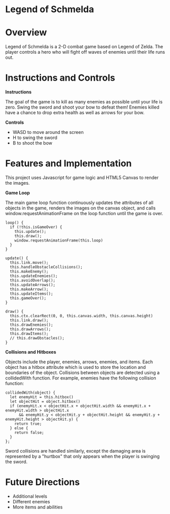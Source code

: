 # Legend of Schmelda

# Overview

Legend of Schmelda is a 2-D combat game based on Legend of Zelda. The player controls a hero who will fight off waves of enemies until their life runs out.

# Instructions and Controls

**Instructions**

The goal of the game is to kill as many enemies as possible until your life is zero. Swing the sword and shoot your bow to defeat them! Enemies killed have a chance to drop extra health as well as arrows for your bow.

**Controls**
* WASD to move around the screen
* H to swing the sword
* B to shoot the bow

# Features and Implementation

This project uses Javascript for game logic and HTML5 Canvas to render the images.

**Game Loop**

The main game loop function continuously updates the attributes of all objects in the game, renders the images on the canvas object, and calls window.requestAnimationFrame on the loop function until the game is over.

```
loop() {
  if (!this.isGameOver) {
    this.update();
    this.draw();
    window.requestAnimationFrame(this.loop)
  }
}

update() {
  this.link.move();
  this.handleObstacleCollisions();
  this.makeEnemy();
  this.updateEnemies();
  this.avoidOverlap();
  this.updateArrows();
  this.makeArrow();
  this.updateItems();
  this.gameOver();
}

draw() {
  this.ctx.clearRect(0, 0, this.canvas.width, this.canvas.height)
  this.link.draw();
  this.drawEnemies();
  this.drawArrows();
  this.drawItems();
  // this.drawObstacles();
}
```

**Collisions and Hitboxes**

Objects include the player, enemies, arrows, enemies, and items. Each object has a hitbox attribute which is used to store the location and boundaries of the object. Collisions between objects are detected using a collidedWith function. For example, enemies have the following collision function:

```
collidedWith(object) {
  let enemyHit = this.hitbox()
  let objectHit = object.hitbox()
  if (enemyHit.x < objectHit.x + objectHit.width && enemyHit.x + enemyHit.width > objectHit.x
      && enemyHit.y < objectHit.y + objectHit.height && enemyHit.y + enemyHit.height > objectHit.y) {
    return true;
  } else {
    return false;
  }
};
```

Sword collisions are handled similarly, except the damaging area is represented by a "hurtbox" that only appears when the player is swinging the sword.

# Future Directions

* Additional levels
* Different enemies
* More items and abilities
